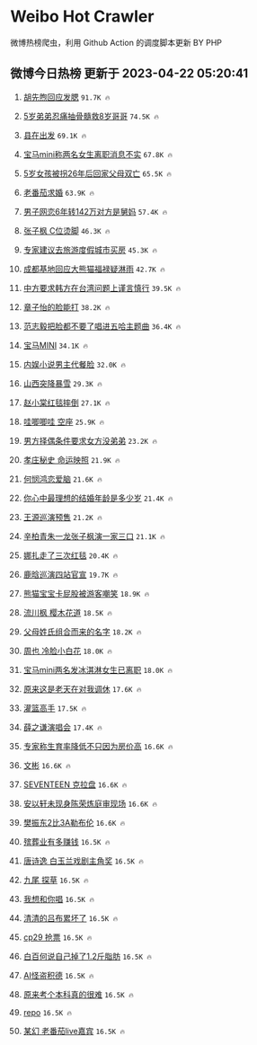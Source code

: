 # Weibo Hot Crawler 



微博热榜爬虫，利用 Github Action 的调度脚本更新 BY PHP 


## 微博今日热榜 更新于 2023-04-22 05:20:41 
1. [胡先煦回应发腮](https://s.weibo.com/weibo?q=%23%E8%83%A1%E5%85%88%E7%85%A6%E5%9B%9E%E5%BA%94%E5%8F%91%E8%85%AE%23&t=31&band_rank=1&Refer=top) `91.7K 🔥` 

1. [5岁弟弟忍痛抽骨髓救8岁哥哥](https://s.weibo.com/weibo?q=%235%E5%B2%81%E5%BC%9F%E5%BC%9F%E5%BF%8D%E7%97%9B%E6%8A%BD%E9%AA%A8%E9%AB%93%E6%95%918%E5%B2%81%E5%93%A5%E5%93%A5%23&t=31&band_rank=2&Refer=top) `74.5K 🔥` 

1. [县在出发](https://s.weibo.com/weibo?q=%23%E5%8E%BF%E5%9C%A8%E5%87%BA%E5%8F%91%23&t=31&band_rank=3&Refer=top) `69.1K 🔥` 

1. [宝马mini称两名女生离职消息不实](https://s.weibo.com/weibo?q=%23%E5%AE%9D%E9%A9%ACmini%E7%A7%B0%E4%B8%A4%E5%90%8D%E5%A5%B3%E7%94%9F%E7%A6%BB%E8%81%8C%E6%B6%88%E6%81%AF%E4%B8%8D%E5%AE%9E%23&t=31&band_rank=4&Refer=top) `67.8K 🔥` 

1. [5岁女孩被拐26年后回家父母双亡](https://s.weibo.com/weibo?q=%235%E5%B2%81%E5%A5%B3%E5%AD%A9%E8%A2%AB%E6%8B%9026%E5%B9%B4%E5%90%8E%E5%9B%9E%E5%AE%B6%E7%88%B6%E6%AF%8D%E5%8F%8C%E4%BA%A1%23&t=31&band_rank=5&Refer=top) `65.5K 🔥` 

1. [老番茄求婚](https://s.weibo.com/weibo?q=%23%E8%80%81%E7%95%AA%E8%8C%84%E6%B1%82%E5%A9%9A%23&t=31&band_rank=6&Refer=top) `63.9K 🔥` 

1. [男子网恋6年转142万对方是舅妈](https://s.weibo.com/weibo?q=%23%E7%94%B7%E5%AD%90%E7%BD%91%E6%81%8B6%E5%B9%B4%E8%BD%AC142%E4%B8%87%E5%AF%B9%E6%96%B9%E6%98%AF%E8%88%85%E5%A6%88%23&t=31&band_rank=7&Refer=top) `57.4K 🔥` 

1. [张子枫 C位烫脚](https://s.weibo.com/weibo?q=%E5%BC%A0%E5%AD%90%E6%9E%AB%20C%E4%BD%8D%E7%83%AB%E8%84%9A&t=31&band_rank=8&Refer=top) `46.3K 🔥` 

1. [专家建议去旅游度假城市买房](https://s.weibo.com/weibo?q=%23%E4%B8%93%E5%AE%B6%E5%BB%BA%E8%AE%AE%E5%8E%BB%E6%97%85%E6%B8%B8%E5%BA%A6%E5%81%87%E5%9F%8E%E5%B8%82%E4%B9%B0%E6%88%BF%23&t=31&band_rank=9&Refer=top) `45.3K 🔥` 

1. [成都基地回应大熊猫福禄疑淋雨](https://s.weibo.com/weibo?q=%23%E6%88%90%E9%83%BD%E5%9F%BA%E5%9C%B0%E5%9B%9E%E5%BA%94%E5%A4%A7%E7%86%8A%E7%8C%AB%E7%A6%8F%E7%A6%84%E7%96%91%E6%B7%8B%E9%9B%A8%23&t=31&band_rank=10&Refer=top) `42.7K 🔥` 

1. [中方要求韩方在台湾问题上谨言慎行](https://s.weibo.com/weibo?q=%23%E4%B8%AD%E6%96%B9%E8%A6%81%E6%B1%82%E9%9F%A9%E6%96%B9%E5%9C%A8%E5%8F%B0%E6%B9%BE%E9%97%AE%E9%A2%98%E4%B8%8A%E8%B0%A8%E8%A8%80%E6%85%8E%E8%A1%8C%23&t=31&band_rank=11&Refer=top) `39.5K 🔥` 

1. [章子怡的脸能打](https://s.weibo.com/weibo?q=%E7%AB%A0%E5%AD%90%E6%80%A1%E7%9A%84%E8%84%B8%E8%83%BD%E6%89%93&t=31&band_rank=12&Refer=top) `38.2K 🔥` 

1. [范志毅把脸都不要了唱进五哈主题曲](https://s.weibo.com/weibo?q=%23%E8%8C%83%E5%BF%97%E6%AF%85%E6%8A%8A%E8%84%B8%E9%83%BD%E4%B8%8D%E8%A6%81%E4%BA%86%E5%94%B1%E8%BF%9B%E4%BA%94%E5%93%88%E4%B8%BB%E9%A2%98%E6%9B%B2%23&t=31&band_rank=13&Refer=top) `36.4K 🔥` 

1. [宝马MINI](https://s.weibo.com/weibo?q=%E5%AE%9D%E9%A9%ACMINI&t=31&band_rank=14&Refer=top) `34.1K 🔥` 

1. [内娱小说男主代餐脸](https://s.weibo.com/weibo?q=%23%E5%86%85%E5%A8%B1%E5%B0%8F%E8%AF%B4%E7%94%B7%E4%B8%BB%E4%BB%A3%E9%A4%90%E8%84%B8%23&t=31&band_rank=15&Refer=top) `32.0K 🔥` 

1. [山西突降暴雪](https://s.weibo.com/weibo?q=%23%E5%B1%B1%E8%A5%BF%E7%AA%81%E9%99%8D%E6%9A%B4%E9%9B%AA%23&t=31&band_rank=16&Refer=top) `29.3K 🔥` 

1. [赵小棠红毯摔倒](https://s.weibo.com/weibo?q=%23%E8%B5%B5%E5%B0%8F%E6%A3%A0%E7%BA%A2%E6%AF%AF%E6%91%94%E5%80%92%23&t=31&band_rank=17&Refer=top) `27.1K 🔥` 

1. [哇唧唧哇 空座](https://s.weibo.com/weibo?q=%E5%93%87%E5%94%A7%E5%94%A7%E5%93%87%20%E7%A9%BA%E5%BA%A7&t=31&band_rank=18&Refer=top) `25.9K 🔥` 

1. [男方择偶条件要求女方没弟弟](https://s.weibo.com/weibo?q=%23%E7%94%B7%E6%96%B9%E6%8B%A9%E5%81%B6%E6%9D%A1%E4%BB%B6%E8%A6%81%E6%B1%82%E5%A5%B3%E6%96%B9%E6%B2%A1%E5%BC%9F%E5%BC%9F%23&t=31&band_rank=19&Refer=top) `23.2K 🔥` 

1. [孝庄秘史 命运映照](https://s.weibo.com/weibo?q=%E5%AD%9D%E5%BA%84%E7%A7%98%E5%8F%B2%20%E5%91%BD%E8%BF%90%E6%98%A0%E7%85%A7&t=31&band_rank=20&Refer=top) `21.9K 🔥` 

1. [何悯鸿恋爱脑](https://s.weibo.com/weibo?q=%E4%BD%95%E6%82%AF%E9%B8%BF%E6%81%8B%E7%88%B1%E8%84%91&t=31&band_rank=21&Refer=top) `21.6K 🔥` 

1. [你心中最理想的结婚年龄是多少岁](https://s.weibo.com/weibo?q=%23%E4%BD%A0%E5%BF%83%E4%B8%AD%E6%9C%80%E7%90%86%E6%83%B3%E7%9A%84%E7%BB%93%E5%A9%9A%E5%B9%B4%E9%BE%84%E6%98%AF%E5%A4%9A%E5%B0%91%E5%B2%81%23&t=31&band_rank=22&Refer=top) `21.4K 🔥` 

1. [王源巡演预售](https://s.weibo.com/weibo?q=%E7%8E%8B%E6%BA%90%E5%B7%A1%E6%BC%94%E9%A2%84%E5%94%AE&t=31&band_rank=23&Refer=top) `21.2K 🔥` 

1. [辛柏青朱一龙张子枫演一家三口](https://s.weibo.com/weibo?q=%23%E8%BE%9B%E6%9F%8F%E9%9D%92%E6%9C%B1%E4%B8%80%E9%BE%99%E5%BC%A0%E5%AD%90%E6%9E%AB%E6%BC%94%E4%B8%80%E5%AE%B6%E4%B8%89%E5%8F%A3%23&t=31&band_rank=24&Refer=top) `21.1K 🔥` 

1. [娜扎走了三次红毯](https://s.weibo.com/weibo?q=%23%E5%A8%9C%E6%89%8E%E8%B5%B0%E4%BA%86%E4%B8%89%E6%AC%A1%E7%BA%A2%E6%AF%AF%23&t=31&band_rank=25&Refer=top) `20.4K 🔥` 

1. [鹿晗巡演四站官宣](https://s.weibo.com/weibo?q=%23%E9%B9%BF%E6%99%97%E5%B7%A1%E6%BC%94%E5%9B%9B%E7%AB%99%E5%AE%98%E5%AE%A3%23&t=31&band_rank=26&Refer=top) `19.7K 🔥` 

1. [熊猫宝宝卡屁股被游客嘲笑](https://s.weibo.com/weibo?q=%23%E7%86%8A%E7%8C%AB%E5%AE%9D%E5%AE%9D%E5%8D%A1%E5%B1%81%E8%82%A1%E8%A2%AB%E6%B8%B8%E5%AE%A2%E5%98%B2%E7%AC%91%23&t=31&band_rank=27&Refer=top) `18.9K 🔥` 

1. [流川枫 樱木花道](https://s.weibo.com/weibo?q=%E6%B5%81%E5%B7%9D%E6%9E%AB%20%E6%A8%B1%E6%9C%A8%E8%8A%B1%E9%81%93&t=31&band_rank=28&Refer=top) `18.5K 🔥` 

1. [父母姓氏组合而来的名字](https://s.weibo.com/weibo?q=%23%E7%88%B6%E6%AF%8D%E5%A7%93%E6%B0%8F%E7%BB%84%E5%90%88%E8%80%8C%E6%9D%A5%E7%9A%84%E5%90%8D%E5%AD%97%23&t=31&band_rank=29&Refer=top) `18.2K 🔥` 

1. [周也 冷脸小白花](https://s.weibo.com/weibo?q=%E5%91%A8%E4%B9%9F%20%E5%86%B7%E8%84%B8%E5%B0%8F%E7%99%BD%E8%8A%B1&t=31&band_rank=30&Refer=top) `18.0K 🔥` 

1. [宝马mini两名发冰淇淋女生已离职](https://s.weibo.com/weibo?q=%23%E5%AE%9D%E9%A9%ACmini%E4%B8%A4%E5%90%8D%E5%8F%91%E5%86%B0%E6%B7%87%E6%B7%8B%E5%A5%B3%E7%94%9F%E5%B7%B2%E7%A6%BB%E8%81%8C%23&t=31&band_rank=31&Refer=top) `18.0K 🔥` 

1. [原来这是老天在对我调休](https://s.weibo.com/weibo?q=%E5%8E%9F%E6%9D%A5%E8%BF%99%E6%98%AF%E8%80%81%E5%A4%A9%E5%9C%A8%E5%AF%B9%E6%88%91%E8%B0%83%E4%BC%91&t=31&band_rank=32&Refer=top) `17.6K 🔥` 

1. [灌篮高手](https://s.weibo.com/weibo?q=%E7%81%8C%E7%AF%AE%E9%AB%98%E6%89%8B&t=31&band_rank=33&Refer=top) `17.5K 🔥` 

1. [薛之谦演唱会](https://s.weibo.com/weibo?q=%E8%96%9B%E4%B9%8B%E8%B0%A6%E6%BC%94%E5%94%B1%E4%BC%9A&t=31&band_rank=34&Refer=top) `17.4K 🔥` 

1. [专家称生育率降低不只因为房价高](https://s.weibo.com/weibo?q=%23%E4%B8%93%E5%AE%B6%E7%A7%B0%E7%94%9F%E8%82%B2%E7%8E%87%E9%99%8D%E4%BD%8E%E4%B8%8D%E5%8F%AA%E5%9B%A0%E4%B8%BA%E6%88%BF%E4%BB%B7%E9%AB%98%23&t=31&band_rank=35&Refer=top) `16.6K 🔥` 

1. [文彬](https://s.weibo.com/weibo?q=%E6%96%87%E5%BD%AC&t=31&band_rank=36&Refer=top) `16.6K 🔥` 

1. [SEVENTEEN 克拉盘](https://s.weibo.com/weibo?q=SEVENTEEN%20%E5%85%8B%E6%8B%89%E7%9B%98&t=31&band_rank=37&Refer=top) `16.6K 🔥` 

1. [安以轩未现身陈荣炼庭审现场](https://s.weibo.com/weibo?q=%23%E5%AE%89%E4%BB%A5%E8%BD%A9%E6%9C%AA%E7%8E%B0%E8%BA%AB%E9%99%88%E8%8D%A3%E7%82%BC%E5%BA%AD%E5%AE%A1%E7%8E%B0%E5%9C%BA%23&t=31&band_rank=38&Refer=top) `16.6K 🔥` 

1. [樊振东2比3A勒布伦](https://s.weibo.com/weibo?q=%23%E6%A8%8A%E6%8C%AF%E4%B8%9C2%E6%AF%943A%E5%8B%92%E5%B8%83%E4%BC%A6%23&t=31&band_rank=39&Refer=top) `16.6K 🔥` 

1. [殡葬业有多赚钱](https://s.weibo.com/weibo?q=%E6%AE%A1%E8%91%AC%E4%B8%9A%E6%9C%89%E5%A4%9A%E8%B5%9A%E9%92%B1&t=31&band_rank=40&Refer=top) `16.5K 🔥` 

1. [唐诗逸 白玉兰戏剧主角奖](https://s.weibo.com/weibo?q=%E5%94%90%E8%AF%97%E9%80%B8%20%E7%99%BD%E7%8E%89%E5%85%B0%E6%88%8F%E5%89%A7%E4%B8%BB%E8%A7%92%E5%A5%96&t=31&band_rank=41&Refer=top) `16.5K 🔥` 

1. [九尾 探草](https://s.weibo.com/weibo?q=%E4%B9%9D%E5%B0%BE%20%E6%8E%A2%E8%8D%89&t=31&band_rank=42&Refer=top) `16.5K 🔥` 

1. [我想和你唱](https://s.weibo.com/weibo?q=%E6%88%91%E6%83%B3%E5%92%8C%E4%BD%A0%E5%94%B1&t=31&band_rank=43&Refer=top) `16.5K 🔥` 

1. [清清的吕布累坏了](https://s.weibo.com/weibo?q=%23%E6%B8%85%E6%B8%85%E7%9A%84%E5%90%95%E5%B8%83%E7%B4%AF%E5%9D%8F%E4%BA%86%23&t=31&band_rank=44&Refer=top) `16.5K 🔥` 

1. [cp29 抢票](https://s.weibo.com/weibo?q=cp29%20%E6%8A%A2%E7%A5%A8&t=31&band_rank=45&Refer=top) `16.5K 🔥` 

1. [白百何说自己掉了1.2斤脂肪](https://s.weibo.com/weibo?q=%23%E7%99%BD%E7%99%BE%E4%BD%95%E8%AF%B4%E8%87%AA%E5%B7%B1%E6%8E%89%E4%BA%861.2%E6%96%A4%E8%84%82%E8%82%AA%23&t=31&band_rank=46&Refer=top) `16.5K 🔥` 

1. [AI怪盗积德](https://s.weibo.com/weibo?q=AI%E6%80%AA%E7%9B%97%E7%A7%AF%E5%BE%B7&t=31&band_rank=47&Refer=top) `16.5K 🔥` 

1. [原来考个本科真的很难](https://s.weibo.com/weibo?q=%23%E5%8E%9F%E6%9D%A5%E8%80%83%E4%B8%AA%E6%9C%AC%E7%A7%91%E7%9C%9F%E7%9A%84%E5%BE%88%E9%9A%BE%23&t=31&band_rank=48&Refer=top) `16.5K 🔥` 

1. [repo](https://s.weibo.com/weibo?q=repo&t=31&band_rank=49&Refer=top) `16.5K 🔥` 

1. [某幻 老番茄live嘉宾](https://s.weibo.com/weibo?q=%E6%9F%90%E5%B9%BB%20%E8%80%81%E7%95%AA%E8%8C%84live%E5%98%89%E5%AE%BE&t=31&band_rank=50&Refer=top) `16.5K 🔥` 

